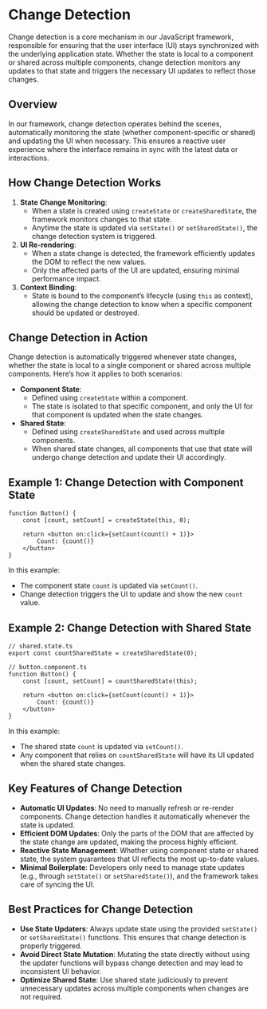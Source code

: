 # Change Detection

Change detection is a core mechanism in our JavaScript framework, responsible for ensuring that the user interface (UI) stays synchronized with the underlying application state. Whether the state is local to a component or shared across multiple components, change detection monitors any updates to that state and triggers the necessary UI updates to reflect those changes.

## Overview

In our framework, change detection operates behind the scenes, automatically monitoring the state (whether component-specific or shared) and updating the UI when necessary. This ensures a reactive user experience where the interface remains in sync with the latest data or interactions.

## How Change Detection Works

1. **State Change Monitoring**:
    * When a state is created using `createState` or `createSharedState`, the framework monitors changes to that state.
    * Anytime the state is updated via `setState()` or `setSharedState()`, the change detection system is triggered.
2. **UI Re-rendering**:
    * When a state change is detected, the framework efficiently updates the DOM to reflect the new values.
    * Only the affected parts of the UI are updated, ensuring minimal performance impact.
3. **Context Binding**:
    * State is bound to the component’s lifecycle (using `this` as context), allowing the change detection to know when a specific component should be updated or destroyed.

## Change Detection in Action

Change detection is automatically triggered whenever state changes, whether the state is local to a single component or shared across multiple components. Here’s how it applies to both scenarios:

* **Component State**:
    * Defined using `createState` within a component.
    * The state is isolated to that specific component, and only the UI for that component is updated when the state changes.
* **Shared State**:
    * Defined using `createSharedState` and used across multiple components.
    * When shared state changes, all components that use that state will undergo change detection and update their UI accordingly.

## Example 1: Change Detection with Component State

```tsx
function Button() {
    const [count, setCount] = createState(this, 0);

    return <button on:click={setCount(count() + 1)}>
        Count: {count()}
    </button>
}
```

In this example:
* The component state `count` is updated via `setCount()`.
* Change detection triggers the UI to update and show the new `count` value.

## Example 2: Change Detection with Shared State

```tsx
// shared.state.ts
export const countSharedState = createSharedState(0);

// button.component.ts
function Button() {
    const [count, setCount] = countSharedState(this);

    return <button on:click={setCount(count() + 1)}>
        Count: {count()}
    </button>
}
```

In this example:
* The shared state `count` is updated via `setCount()`.
* Any component that relies on `countSharedState` will have its UI updated when the shared state changes.

## Key Features of Change Detection
* **Automatic UI Updates**: No need to manually refresh or re-render components. Change detection handles it automatically whenever the state is updated.
* **Efficient DOM Updates**: Only the parts of the DOM that are affected by the state change are updated, making the process highly efficient.
* **Reactive State Management**: Whether using component state or shared state, the system guarantees that UI reflects the most up-to-date values.
* **Minimal Boilerplate**: Developers only need to manage state updates (e.g., through `setState()` or `setSharedState()`), and the framework takes care of syncing the UI.

## Best Practices for Change Detection
* **Use State Updaters**: Always update state using the provided `setState()` or `setSharedState()` functions. This ensures that change detection is properly triggered.
* **Avoid Direct State Mutation**: Mutating the state directly without using the updater functions will bypass change detection and may lead to inconsistent UI behavior.
* **Optimize Shared State**: Use shared state judiciously to prevent unnecessary updates across multiple components when changes are not required.
